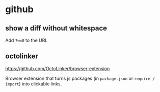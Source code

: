 # github

## show a diff without whitespace

Add `?w=0` to the URL

## octolinker

<https://github.com/OctoLinker/browser-extension>

Browser extension that turns js packages (in `package.json` or `require / import`) into clickable links.
